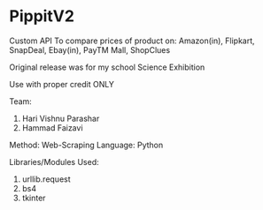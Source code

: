 # PippitV2
Custom API To compare prices of product on: Amazon(in), Flipkart, SnapDeal, Ebay(in), PayTM Mall, ShopClues

Original release was for my school Science Exhibition

Use with proper credit ONLY

Team:
1. Hari Vishnu Parashar
2. Hammad Faizavi

Method: Web-Scraping
Language: Python

Libraries/Modules Used:
1. urllib.request
2. bs4
4. tkinter


